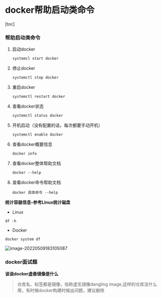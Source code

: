 # docker帮助启动类命令

[toc]

###  帮助启动类命令

1. 启动docker

   ```
   systemcl start docker
   ```

2. 停止docker

   ```
   systemctl stop docker
   ```

3. 重启docker

   ```
   systemctl restart docker
   ```

4. 查看docker状态

   ```
   systemctl status docker
   ```

5. 开机启动（没有配置的话，每次都要手动开机）

   ```
   systemctl enable docker
   ```

6. 查看docker概要信息

   ```
   docker info
   ```

7. 查看docker整体帮助文档

   ```
   docker --help
   ```

8. 查看docker命令帮助文档

   ```
   docker 具体命令 --help
   ```



**统计容器信息–参考Linux统计磁盘**

+ Linux

```
df -h
```

+ Docker

```
docker system df
```

![image-20220509183105087](https://s2.loli.net/2022/05/09/3zZaQufpxAGB4hl.png)



### docker面试题

**谈谈docker虚悬镜像是什么**

> 仓库名、标签都是<none>镜像，俗称虚玄镜像dangling image,这样的仓库没什么用，有时候docker构建时候出问题，建议删除



